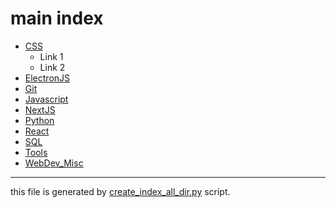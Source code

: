 # main index
* [CSS](CSS/$index_CSS.md)
    * Link 1 
    * Link 2
* [ElectronJS](ElectronJS/$index_ElectronJS.md)
* [Git](Git/$index_Git.md)
* [Javascript](Javascript/$index_Javascript.md)
* [NextJS](NextJS/$index_NextJS.md)
* [Python](Python/$index_Python.md)
* [React](React/$index_React.md)
* [SQL](SQL/$index_SQL.md)
* [Tools](Tools/$index_Tools.md)
* [WebDev_Misc](WebDev_Misc/$index_WebDev_Misc.md)
---
this file is generated by [create_index_all_dir.py](Link) script.
